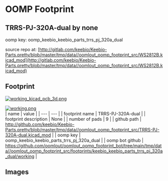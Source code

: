 # OOMP Footprint  
## TRRS-PJ-320A-dual  by none  
  
oomp key: oomp_keebio_keebio_parts_trrs_pj_320a_dual  
  
source repo at: [http://gitlab.com/keebio/Keebio-Parts.pretty/blob/master/tmp/data//oomlout_oomp_footprint_src/WS2812B.kicad_mod](http://gitlab.com/keebio/Keebio-Parts.pretty/blob/master/tmp/data//oomlout_oomp_footprint_src/WS2812B.kicad_mod)  
## Footprint  
  
[![working_kicad_pcb_3d.png](working_kicad_pcb_3d_600.png)](working_kicad_pcb_3d.png)  
  
[![working.png](working_600.png)](working.png)  
| name | value | 
| --- | --- | 
| footprint name | TRRS-PJ-320A-dual | 
| footprint description | None | 
| number of pads | 9 | 
| github path | http://github.com/keebio/Keebio-Parts.pretty/blob/master/tmp/data//oomlout_oomp_footprint_src/TRRS-PJ-320A-dual.kicad_mod | 
| oomp key | oomp_keebio_keebio_parts_trrs_pj_320a_dual | 
| oomp bot github | https://github.com/oomlout/oomlout_oomp_footprint_bot/tree/main/tmp/data//oomlout_oomp_footprint_src/footprints/keebio_keebio_parts_trrs_pj_320a_dual/working | 
## Images  
